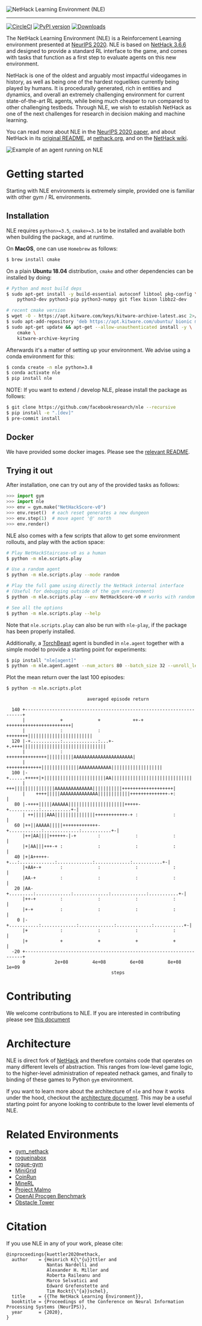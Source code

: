 ![NetHack Learning Environment (NLE)](https://github.com/facebookresearch/nle/raw/master/dat/nle/logo.png)

--------------------------------------------------------------------------------

[![CircleCI](https://circleci.com/gh/facebookresearch/nle.svg?style=shield)](https://circleci.com/gh/facebookresearch/nle) [![PyPI version](https://img.shields.io/pypi/v/nle.svg)](https://pypi.python.org/pypi/nle/)
 [![Downloads](https://static.pepy.tech/personalized-badge/nle?period=total&units=international_system&left_color=black&right_color=orange&left_text=Downloads)](https://pepy.tech/project/nle)

The NetHack Learning Environment (NLE) is a Reinforcement Learning environment presented at [NeurIPS 2020](https://neurips.cc/Conferences/2020).
NLE is based on [NetHack 3.6.6](https://github.com/NetHack/NetHack/tree/NetHack-3.6.6_PostRelease) and designed to provide a standard RL interface to the game, and comes with tasks that function as a first step to evaluate agents on this new environment.

NetHack is one of the oldest and arguably most impactful videogames in history,
as well as being one of the hardest roguelikes currently being played by humans.
It is procedurally generated, rich in entities and dynamics, and overall an
extremely challenging environment for current state-of-the-art RL agents, while
being much cheaper to run compared to other challenging testbeds. Through NLE,
we wish to establish NetHack as one of the next challenges for research in
decision making and machine learning.

You can read more about NLE in the [NeurIPS 2020 paper](https://arxiv.org/abs/2006.13760), and about NetHack in its [original
README](./README.nh), at [nethack.org](https://nethack.org/), and on the
[NetHack wiki](https://nethackwiki.com).

![Example of an agent running on NLE](https://github.com/facebookresearch/nle/raw/master/dat/nle/example_run.gif)


# Getting started

Starting with NLE environments is extremely simple, provided one is familiar
with other gym / RL environments.


## Installation

NLE requires `python>=3.5`, `cmake>=3.14` to be installed and available both when building the
package, and at runtime.

On **MacOS**, one can use `Homebrew` as follows:

``` bash
$ brew install cmake
```

On a plain **Ubuntu 18.04** distribution, `cmake` and other dependencies
can be installed by doing:

```bash
# Python and most build deps
$ sudo apt-get install -y build-essential autoconf libtool pkg-config \
    python3-dev python3-pip python3-numpy git flex bison libbz2-dev

# recent cmake version
$ wget -O - https://apt.kitware.com/keys/kitware-archive-latest.asc 2>/dev/null | sudo apt-key add -
$ sudo apt-add-repository 'deb https://apt.kitware.com/ubuntu/ bionic main'
$ sudo apt-get update && apt-get --allow-unauthenticated install -y \
    cmake \
    kitware-archive-keyring
```

Afterwards it's a matter of setting up your environment. We advise using a conda
environment for this:

```bash
$ conda create -n nle python=3.8
$ conda activate nle
$ pip install nle
```


NOTE: If you want to extend / develop NLE, please install the package as follows:

``` bash
$ git clone https://github.com/facebookresearch/nle --recursive
$ pip install -e ".[dev]"
$ pre-commit install
```


## Docker

We have provided some docker images. Please see the [relevant
README](docker/README.md).


## Trying it out

After installation, one can try out any of the provided tasks as follows:

```python
>>> import gym
>>> import nle
>>> env = gym.make("NetHackScore-v0")
>>> env.reset()  # each reset generates a new dungeon
>>> env.step(1)  # move agent '@' north
>>> env.render()
```

NLE also comes with a few scripts that allow to get some environment rollouts,
and play with the action space:

```bash
# Play NetHackStaircase-v0 as a human
$ python -m nle.scripts.play

# Use a random agent
$ python -m nle.scripts.play --mode random

# Play the full game using directly the NetHack internal interface
# (Useful for debugging outside of the gym environment)
$ python -m nle.scripts.play --env NetHackScore-v0 # works with random agent too

# See all the options
$ python -m nle.scripts.play --help
```

Note that `nle.scripts.play` can also be run with `nle-play`, if the package
has been properly installed.

Additionally, a [TorchBeast](https://github.com/facebookresearch/torchbeast)
agent is bundled in `nle.agent` together with a simple model to provide a
starting point for experiments:

``` bash
$ pip install "nle[agent]"
$ python -m nle.agent.agent --num_actors 80 --batch_size 32 --unroll_length 80 --learning_rate 0.0001 --entropy_cost 0.0001 --use_lstm --total_steps 1000000000
```

Plot the mean return over the last 100 episodes:
```bash
$ python -m nle.scripts.plot
```
```
                              averaged episode return

  140 +---------------------------------------------------------------------+
      |             +             +            ++-+ ++++++++++++++++++++++++|
      |             :             :          ++++++++||||||||||||||||||||||||
  120 |-+...........:.............:...+-+.++++|||||||||||||||||||||||||||||||
      |             :        +++++++++++++++||||||||||AAAAAAAAAAAAAAAAAAAAAA|
      |            +++++++++++++||||||||||||||AAAAAAAAAAAA|||||||||||||||||||
  100 |-+......+++++|+|||||||||||||||||||||||AA||||||||||||||||||||||||||||||
      |       +++|||||||||||||||AAAAAAAAAAAAAA|||||||||||+++++++++++++++++++|
      |    ++++|||||AAAAAAAAAAAAAA||||||||||||++++++++++++++-+:             |
   80 |-++++|||||AAAAAA|||||||||||||||||||||+++++-+...........:...........+-|
      | ++|||||AAA|||||||||||||||++++++++++++-+ :             :             |
   60 |++||AAAAA|||||+++++++++++++-+............:.............:...........+-|
      |++|AA||||++++++-|-+        :             :             :             |
      |+|AA|||+++-+ :             :             :             :             |
   40 |+|A+++++-+...:.............:.............:.............:...........+-|
      |+AA+-+       :             :             :             :             |
      |AA-+         :             :             :             :             |
   20 |AA-+.........:.............:.............:.............:...........+-|
      |++-+         :             :             :             :             |
      |+-+          :             :             :             :             |
    0 |-+...........:.............:.............:.............:...........+-|
      |+            :             :             :             :             |
      |+            +             +             +             +             |
  -20 +---------------------------------------------------------------------+
      0           2e+08         4e+08         6e+08         8e+08         1e+09
                                       steps
```

# Contributing

We welcome contributions to NLE. If you are interested in contributing please 
see [this document](./CONTRIBUTING.md) 


# Architecture

NLE is direct fork of [NetHack](https://github.com/nethack/nethack) and 
therefore contains code that operates on many different levels of abstraction.
This ranges from low-level game logic, to the higher-level administration of 
repeated nethack games, and finally to binding of these games to Python `gym`
environment.

If you want to learn more about the architecture of `nle` and how it works
under the hood, checkout the [architecture document](./doc/nle/ARCHITECTURE.md). 
This may be a useful starting point for anyone looking to contribute to the
lower level elements of NLE.


# Related Environments
- [gym\_nethack](http://campbelljc.com/research/gym_nethack/)
- [rogueinabox](https://github.com/rogueinabox/rogueinabox)
- [rogue-gym](https://github.com/kngwyu/rogue-gym)
- [MiniGrid](https://github.com/maximecb/gym-minigrid)
- [CoinRun](https://github.com/openai/coinrun)
- [MineRL](http://minerl.io/docs)
- [Project Malmo](https://www.microsoft.com/en-us/research/project/project-malmo/)
- [OpenAI Procgen Benchmark](https://openai.com/blog/procgen-benchmark/)
- [Obstacle Tower](https://github.com/Unity-Technologies/obstacle-tower-env)


# Citation

If you use NLE in any of your work, please cite:

```
@inproceedings{kuettler2020nethack,
  author    = {Heinrich K{\"{u}}ttler and
               Nantas Nardelli and
               Alexander H. Miller and
               Roberta Raileanu and
               Marco Selvatici and
               Edward Grefenstette and
               Tim Rockt{\"{a}}schel},
  title     = {{The NetHack Learning Environment}},
  booktitle = {Proceedings of the Conference on Neural Information Processing Systems (NeurIPS)},
  year      = {2020},
}
```
